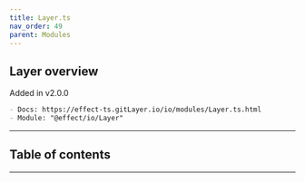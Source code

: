 ```yaml
---
title: Layer.ts
nav_order: 49
parent: Modules
---
```


## Layer overview

Added in v2.0.0

```md
- Docs: https://effect-ts.gitLayer.io/io/modules/Layer.ts.html
- Module: "@effect/io/Layer"
```

---

<h2 class="text-delta">Table of contents</h2>

---
